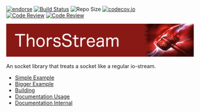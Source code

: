 [![endorse](http://api.coderwall.com/lokiastari/endorsecount.png)](http://coderwall.com/lokiastari)
[![Build Status](https://travis-ci.org/Loki-Astari/ThorsStream.svg?branch=master)](https://travis-ci.org/Loki-Astari/ThorsStream)
![Repo Size](https://reposs.herokuapp.com/?path=Loki-Astari/ThorsStream)
[![codecov.io](http://codecov.io/github/Loki-Astari/ThorsStream/coverage.svg?branch=master)](http://codecov.io/github/Loki-Astari/ThorsStream?branch=master)  
[![Code Review](http://www.zomis.net/codereview/shield/?qid=38455)](http://codereview.stackexchange.com/q/38455/507)
[![Code Review](http://www.zomis.net/codereview/shield/?qid=38402)](http://codereview.stackexchange.com/q/38402/507)


![ThorStream](img/stream.jpg)

An socket library that treats a socket like a regular io-stream.

* [Simple Example](doc/example1.md)
* [Bigger Example](doc/example2.md)
* [Building](doc/building.md)
* [Documentation Usage](doc/usage.md)
* [Documentation Internal](doc/internal.md)

